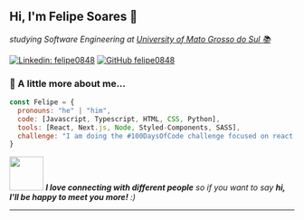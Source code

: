 <h2> Hi, I'm Felipe Soares 👋 </h2>
<p><em>studying Software Engineering at <a href="https://www.ufms.br/">University of Mato Grosso do Sul 📚</a></em></p>

[![Linkedin: felipe0848](https://img.shields.io/badge/-Felipe_Soares-blue?style=flat-square&logo=Linkedin&logoColor=white&link=https://www.linkedin.com/in/felipe0848/)](https://www.linkedin.com/in/felipe0848/)
[![GitHub felipe0848](https://img.shields.io/github/followers/felipe0848?label=follow&style=social)](https://github.com/felipe0848)


### 🔎  A little more about me...  

```javascript
const Felipe = {
  pronouns: "he" | "him",
  code: [Javascript, Typescript, HTML, CSS, Python],
  tools: [React, Next.js, Node, Styled-Components, SASS],
  challenge: "I am doing the #100DaysOfCode challenge focused on react and typescript"
}
```

<img src="https://media.giphy.com/media/LnQjpWaON8nhr21vNW/giphy.gif" width="60"> <em><b>I love connecting with different people</b> so if you want to say <b>hi, I'll be happy to meet you more!</b> :)</em>

---